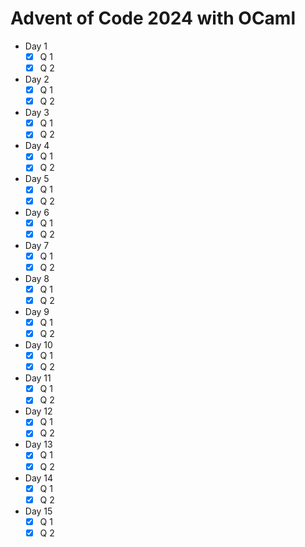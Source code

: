 # Advent of Code 2024 with OCaml

- Day 1
  - [X] Q 1
  - [X] Q 2
- Day 2
  - [X] Q 1
  - [X] Q 2
- Day 3
  - [X] Q 1
  - [X] Q 2
- Day 4
  - [X] Q 1
  - [X] Q 2
- Day 5
  - [X] Q 1
  - [X] Q 2
- Day 6
  - [X] Q 1
  - [X] Q 2
- Day 7
  - [X] Q 1
  - [X] Q 2
- Day 8
  - [X] Q 1
  - [X] Q 2
- Day 9
  - [X] Q 1
  - [X] Q 2
- Day 10
  - [X] Q 1
  - [X] Q 2
- Day 11
  - [X] Q 1
  - [X] Q 2
- Day 12
  - [X] Q 1
  - [X] Q 2
- Day 13
  - [X] Q 1
  - [X] Q 2
- Day 14
  - [X] Q 1
  - [X] Q 2
- Day 15
  - [X] Q 1
  - [X] Q 2